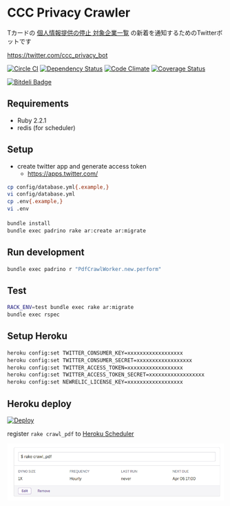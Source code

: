 # CCC Privacy Crawler
Tカードの [個人情報提供の停止 対象企業一覧](http://qa.tsite.jp/faq/show/25129) の新着を通知するためのTwitterボットです

https://twitter.com/ccc_privacy_bot

[![Circle CI](https://circleci.com/gh/sue445/ccc_privacy_crawler/tree/master.png?style=badge)](https://circleci.com/gh/sue445/ccc_privacy_crawler/tree/master)
[![Dependency Status](https://gemnasium.com/sue445/ccc_privacy_crawler.svg)](https://gemnasium.com/sue445/ccc_privacy_crawler)
[![Code Climate](https://codeclimate.com/github/sue445/ccc_privacy_crawler/badges/gpa.svg)](https://codeclimate.com/github/sue445/ccc_privacy_crawler)
[![Coverage Status](https://img.shields.io/coveralls/sue445/ccc_privacy_crawler.svg)](https://coveralls.io/r/sue445/ccc_privacy_crawler)

[![Bitdeli Badge](https://d2weczhvl823v0.cloudfront.net/sue445/ccc_privacy_crawler/trend.png)](https://bitdeli.com/free "Bitdeli Badge")

## Requirements
* Ruby 2.2.1
* redis (for scheduler)

## Setup
* create twitter app and generate access token
  * https://apps.twitter.com/

```bash
cp config/database.yml{.example,}
vi config/database.yml
cp .env{.example,}
vi .env

bundle install
bundle exec padrino rake ar:create ar:migrate
```

## Run development
```bash
bundle exec padrino r "PdfCrawlWorker.new.perform"
```

## Test
```bash
RACK_ENV=test bundle exec rake ar:migrate
bundle exec rspec
```

## Setup Heroku
```bash
heroku config:set TWITTER_CONSUMER_KEY=xxxxxxxxxxxxxxxxxx
heroku config:set TWITTER_CONSUMER_SECRET=xxxxxxxxxxxxxxxxxx
heroku config:set TWITTER_ACCESS_TOKEN=xxxxxxxxxxxxxxxxxx
heroku config:set TWITTER_ACCESS_TOKEN_SECRET=xxxxxxxxxxxxxxxxxx
heroku config:set NEWRELIC_LICENSE_KEY=xxxxxxxxxxxxxxxxxx
```

## Heroku deploy
[![Deploy](https://www.herokucdn.com/deploy/button.png)](https://heroku.com/deploy)

register `rake crawl_pdf` to [Heroku Scheduler](https://addons.heroku.com/scheduler)

![Heroku Scheduler](img/heroku_scheduler.png)
